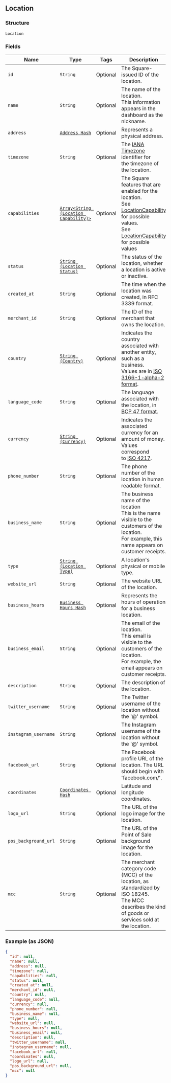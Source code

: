 ## Location

### Structure

`Location`

### Fields

| Name | Type | Tags | Description |
|  --- | --- | --- | --- |
| `id` | `String` | Optional | The Square-issued ID of the location. |
| `name` | `String` | Optional | The name of the location.<br>This information appears in the dashboard as the nickname. |
| `address` | [`Address Hash`](/doc/models/address.md) | Optional | Represents a physical address. |
| `timezone` | `String` | Optional | The [IANA Timezone](https://www.iana.org/time-zones) identifier for<br>the timezone of the location. |
| `capabilities` | [`Array<String (Location Capability)>`](/doc/models/location-capability.md) | Optional | The Square features that are enabled for the location.<br>See [LocationCapability](#type-locationcapability) for possible values.<br>See [LocationCapability](#type-locationcapability) for possible values |
| `status` | [`String (Location Status)`](/doc/models/location-status.md) | Optional | The status of the location, whether a location is active or inactive. |
| `created_at` | `String` | Optional | The time when the location was created, in RFC 3339 format. |
| `merchant_id` | `String` | Optional | The ID of the merchant that owns the location. |
| `country` | [`String (Country)`](/doc/models/country.md) | Optional | Indicates the country associated with another entity, such as a business.<br>Values are in [ISO 3166-1-alpha-2 format](http://www.iso.org/iso/home/standards/country_codes.htm). |
| `language_code` | `String` | Optional | The language associated with the location, in<br>[BCP 47 format](https://tools.ietf.org/html/bcp47#appendix-A). |
| `currency` | [`String (Currency)`](/doc/models/currency.md) | Optional | Indicates the associated currency for an amount of money. Values correspond<br>to [ISO 4217](https://wikipedia.org/wiki/ISO_4217). |
| `phone_number` | `String` | Optional | The phone number of the location in human readable format. |
| `business_name` | `String` | Optional | The business name of the location<br>This is the name visible to the customers of the location.<br>For example, this name appears on customer receipts. |
| `type` | [`String (Location Type)`](/doc/models/location-type.md) | Optional | A location's physical or mobile type. |
| `website_url` | `String` | Optional | The website URL of the location. |
| `business_hours` | [`Business Hours Hash`](/doc/models/business-hours.md) | Optional | Represents the hours of operation for a business location. |
| `business_email` | `String` | Optional | The email of the location.<br>This email is visible to the customers of the location.<br>For example, the email appears on customer receipts. |
| `description` | `String` | Optional | The description of the location. |
| `twitter_username` | `String` | Optional | The Twitter username of the location without the '@' symbol. |
| `instagram_username` | `String` | Optional | The Instagram username of the location without the '@' symbol. |
| `facebook_url` | `String` | Optional | The Facebook profile URL of the location. The URL should begin with 'facebook.com/'. |
| `coordinates` | [`Coordinates Hash`](/doc/models/coordinates.md) | Optional | Latitude and longitude coordinates. |
| `logo_url` | `String` | Optional | The URL of the logo image for the location. |
| `pos_background_url` | `String` | Optional | The URL of the Point of Sale background image for the location. |
| `mcc` | `String` | Optional | The merchant category code (MCC) of the location, as standardized by ISO 18245.<br>The MCC describes the kind of goods or services sold at the location. |

### Example (as JSON)

```json
{
  "id": null,
  "name": null,
  "address": null,
  "timezone": null,
  "capabilities": null,
  "status": null,
  "created_at": null,
  "merchant_id": null,
  "country": null,
  "language_code": null,
  "currency": null,
  "phone_number": null,
  "business_name": null,
  "type": null,
  "website_url": null,
  "business_hours": null,
  "business_email": null,
  "description": null,
  "twitter_username": null,
  "instagram_username": null,
  "facebook_url": null,
  "coordinates": null,
  "logo_url": null,
  "pos_background_url": null,
  "mcc": null
}
```

